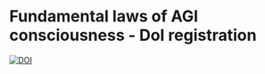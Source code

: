 # Fundamental laws of AGI consciousness - DoI registration



[![DOI](https://zenodo.org/badge/952932858.svg)](https://doi.org/10.5281/zenodo.15067527)

